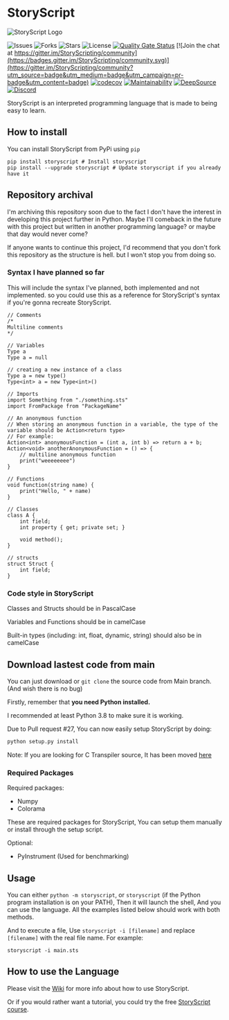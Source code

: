 # StoryScript

![StoryScript Logo](https://github.com/lines-of-codes/StoryScript/blob/be67a0b872783b78378dc3ac0969fb1111cb3e0f/StoryScript.png)

![Issues](https://img.shields.io/github/issues/lines-of-codes/StoryScript)
![Forks](https://img.shields.io/github/forks/lines-of-codes/StoryScript)
![Stars](https://img.shields.io/github/stars/lines-of-codes/StoryScript)
![License](https://img.shields.io/github/license/lines-of-codes/StoryScript)
[![Quality Gate Status](https://sonarcloud.io/api/project_badges/measure?project=StoryScriptorg_StoryScript&metric=alert_status)](https://sonarcloud.io/dashboard?id=StoryScriptorg_StoryScript)
[![Join the chat at https://gitter.im/StoryScripting/community](https://badges.gitter.im/StoryScripting/community.svg)](https://gitter.im/StoryScripting/community?utm_source=badge&utm_medium=badge&utm_campaign=pr-badge&utm_content=badge)
[![codecov](https://codecov.io/gh/StoryScriptorg/StoryScript/branch/main/graph/badge.svg?token=BWC521L4X5)](https://codecov.io/gh/StoryScriptorg/StoryScript)
[![Maintainability](https://api.codeclimate.com/v1/badges/808f1a45d594387472eb/maintainability)](https://codeclimate.com/github/StoryScriptorg/StoryScript/maintainability)
[![DeepSource](https://deepsource.io/gh/StoryScriptorg/StoryScript.svg/?label=active+issues&show_trend=true&token=5Ju5wGtlKSj6HZrmU7HnIA72)](https://deepsource.io/gh/StoryScriptorg/StoryScript/?ref=repository-badge)
[![Discord](https://img.shields.io/discord/879964500151914526)](https://discord.gg/2ymyB4n6Ad)

StoryScript is an interpreted programming language that is made to being easy to learn.

## How to install
You can install StoryScript from PyPi using `pip`

```
pip install storyscript # Install storyscript
pip install --upgrade storyscript # Update storyscript if you already have it
```

## Repository archival
I'm archiving this repository soon due to the fact I don't have the interest in developing this project further in Python. Maybe I'll comeback in the future with this project but written in another programming language? or maybe that day would never come?

If anyone wants to continue this project, I'd recommend that you don't fork this repository as the structure is hell.
but I won't stop you from doing so.

### Syntax I have planned so far
This will include the syntax I've planned, both implemented and not implemented.
so you could use this as a reference for StoryScript's syntax if you're gonna recreate StoryScript.

```
// Comments
/*
Multiline comments
*/

// Variables
Type a
Type a = null

// creating a new instance of a class
Type a = new type()
Type<int> a = new Type<int>()

// Imports
import Something from "./something.sts"
import FromPackage from "PackageName"

// An anonymous function
// When storing an anonymous function in a variable, the type of the variable should be Action<return type>
// For example:
Action<int> anonymousFunction = (int a, int b) => return a + b;
Action<void> anotherAnonymousFunction = () => {
    // multiline anonymous function
    print("weeeeeeee")
}

// Functions
void function(string name) {
    print("Hello, " + name)
}

// Classes
class A {
    int field;
    int property { get; private set; }
    
    void method();
}

// structs
struct Struct {
    int field;
}
```

### Code style in StoryScript
Classes and Structs should be in PascalCase

Variables and Functions should be in camelCase

Built-in types (including: int, float, dynamic, string) should also be in camelCase

## Download lastest code from main

You can just download or `git clone` the source code from Main branch. \(And wish there is no bug\)

Firstly, remember that **you need Python installed.**

I recommended at least Python 3.8 to make sure it is working.

Due to Pull request #27, You can now easily setup StoryScript by doing:
```bash
python setup.py install
```

Note: If you are looking for C Transpiler source, It has been moved [here](https://github.com/StoryScriptorg/StoryScript-CTranspiler/)

### Required Packages
Required packages:
- Numpy
- Colorama

These are required packages for StoryScript, You can setup them manually or install through the setup script.

Optional:
- PyInstrument (Used for benchmarking)

## Usage
You can either `python -m storyscript`, or `storyscript` (if the Python program installation is on your PATH), Then it will launch the shell, And you can use the language.
All the examples listed below should work with both methods.

And to execute a file, Use `storyscript -i [filename]` and replace `[filename]` with the real file name. For example:

```text
storyscript -i main.sts
```

## How to use the Language

Please visit the [Wiki](https://github.com/StoryScriptOrg/StoryScript/wiki) for more info about how to use StoryScript. 

Or if you would rather want a tutorial, you could try the free [StoryScript course](https://github.com/StoryScriptOrg/StoryScriptCourse).
